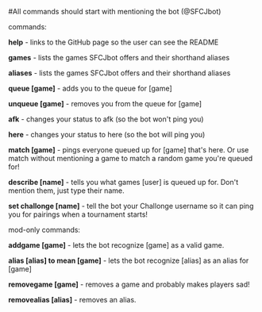 #All commands should start with mentioning the bot (@SFCJbot)

commands:

**help** - links to the GitHub page so the user can see the README

**games** - lists the games SFCJbot offers and their shorthand aliases

**aliases** - lists the games SFCJbot offers and their shorthand aliases

**queue [game]** - adds you to the queue for [game]

**unqueue [game]** - removes you from the queue for [game]

**afk** - changes your status to afk (so the bot won't ping you)

**here** - changes your status to here (so the bot will ping you)

**match [game]** - pings everyone queued up for [game] that's here. Or use match without mentioning a game to match a random game you're queued for!

**describe [name]** - tells you what games [user] is queued up for. Don't mention them, just type their name.

**set challonge [name]** - tell the bot your Challonge username so it can ping you for pairings when a tournament starts!

mod-only commands:

**addgame [game]** - lets the bot recognize [game] as a valid game.

**alias [alias] to mean [game]** - lets the bot recognize [alias] as an alias for [game]

**removegame [game]** - removes a game and probably makes players sad!

**removealias [alias]** - removes an alias.
